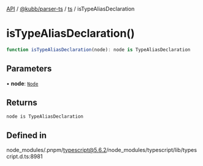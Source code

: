 [API](../../../../../packages.md) / [@kubb/parser-ts](../../../index.md) / [ts](../index.md) / isTypeAliasDeclaration

# isTypeAliasDeclaration()

```ts
function isTypeAliasDeclaration(node): node is TypeAliasDeclaration
```

## Parameters

• **node**: [`Node`](../interfaces/Node.md)

## Returns

`node is TypeAliasDeclaration`

## Defined in

node\_modules/.pnpm/typescript@5.6.2/node\_modules/typescript/lib/typescript.d.ts:8981
